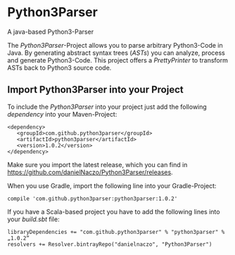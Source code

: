 # Python3Parser
A java-based Python3-Parser

The *Python3Parser*-Project allows you to parse arbitrary Python3-Code in Java. By generating abstract syntax trees (*ASTs*)
you can analyze, process and generate Python3-Code. This project offers a *PrettyPrinter* to transform ASTs back to
Python3 source code. 


## Import Python3Parser into your Project
To include the *Python3Parser* into your project just add the following *dependency* into your Maven-Project:

```
<dependency>
   <groupId>com.github.python3parser</groupId>
   <artifactId>python3parser</artifactId>
   <version>1.0.2</version>
</dependency>
```

Make sure you import the latest release, which you can find in https://github.com/danielNaczo/Python3Parser/releases.

When you use Gradle, import the following line into your Gradle-Project:

```
compile 'com.github.python3parser:python3parser:1.0.2'
```

If you have a Scala-based project you have to add the following lines into your *build.sbt* file:

```
libraryDependencies += "com.github.python3parser" % "python3parser" % „1.0.2“
resolvers += Resolver.bintrayRepo("danielnaczo", "Python3Parser")
